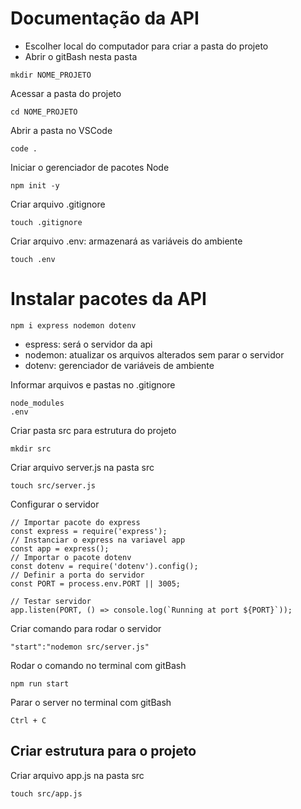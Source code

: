 # Documentação da API
* Escolher local do computador para criar a pasta do projeto
* Abrir o gitBash nesta pasta
```
mkdir NOME_PROJETO
```
Acessar a pasta do projeto
```
cd NOME_PROJETO
```
Abrir a pasta no VSCode 
```
code .
```
Iniciar o gerenciador de pacotes Node
```
npm init -y
```
Criar arquivo .gitignore
```
touch .gitignore
```
Criar arquivo .env: armazenará as variáveis do ambiente
```
touch .env
```
# Instalar pacotes da API
```
npm i express nodemon dotenv 
```
* espress: será o servidor da api
* nodemon: atualizar os arquivos alterados sem parar o servidor 
* dotenv: gerenciador de variáveis de ambiente

Informar arquivos e pastas no .gitignore
```
node_modules
.env
```
Criar pasta src para estrutura do projeto
```
mkdir src
```
Criar arquivo server.js na pasta src
```
touch src/server.js
```
Configurar o servidor
```
// Importar pacote do express
const express = require('express');
// Instanciar o express na variavel app
const app = express();
// Importar o pacote dotenv
const dotenv = require('dotenv').config();
// Definir a porta do servidor 
const PORT = process.env.PORT || 3005;

// Testar servidor
app.listen(PORT, () => console.log(`Running at port ${PORT}`));
```

Criar comando para rodar o servidor
```
"start":"nodemon src/server.js"
```
Rodar o comando no terminal com gitBash
```
npm run start
```
Parar o server no terminal com gitBash
```
Ctrl + C
```

## Criar estrutura para o projeto
Criar arquivo app.js na pasta src
```
touch src/app.js
```